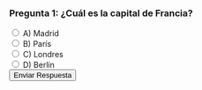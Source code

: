 ### Pregunta 1: ¿Cuál es la capital de Francia?

<form id="form1">
  <input type="radio" id="madrid" name="capital" value="Madrid">
  <label for="madrid">A) Madrid</label><br>
  <input type="radio" id="paris" name="capital" value="París">
  <label for="paris">B) París</label><br>
  <input type="radio" id="londres" name="capital" value="Londres">
  <label for="londres">C) Londres</label><br>
  <input type="radio" id="berlin" name="capital" value="Berlín">
  <label for="berlin">D) Berlín</label><br>
  <button type="button" onclick="getAnswer()">Enviar Respuesta</button>
</form>

<p id="result"></p>

<script>
function getAnswer() {
  const radios = document.getElementsByName('capital');
  let selectedCapital = '';
  for (let i = 0; i < radios.length; i++) {
    if (radios[i].checked) {
      selectedCapital = radios[i].value;
      break;
    }
  }
  document.getElementById('result').innerHTML = 'Has seleccionado: ' + selectedCapital;
}
</script>
